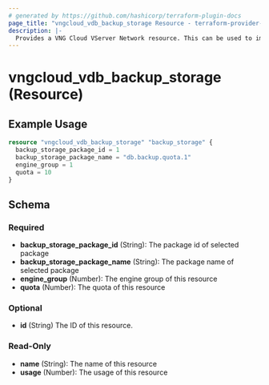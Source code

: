 ```yaml
---
# generated by https://github.com/hashicorp/terraform-plugin-docs
page_title: "vngcloud_vdb_backup_storage Resource - terraform-provider-vngcloud"
description: |-
  Provides a VNG Cloud VServer Network resource. This can be used to import, create, modify, and delete.
---
```


# vngcloud_vdb_backup_storage (Resource)



## Example Usage

```terraform
resource "vngcloud_vdb_backup_storage" "backup_storage" {
  backup_storage_package_id = 1
  backup_storage_package_name = "db.backup.quota.1"
  engine_group = 1
  quota = 10
}
```


<!-- schema generated by tfplugindocs -->
## Schema

### Required

- **backup_storage_package_id** (String): The package id of selected package
- **backup_storage_package_name** (String): The package name of selected package
- **engine_group** (Number): The engine group of this resource
- **quota** (Number): The quota of this resource

### Optional

- **id** (String) The ID of this resource.

### Read-Only

- **name** (String): The name of this resource
- **usage** (Number): The usage of this resource



